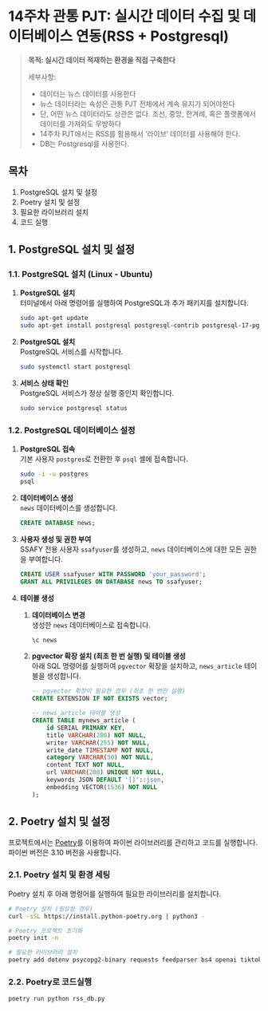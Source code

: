 # 14주차 관통 PJT: 실시간 데이터 수집 및 데이터베이스 연동(RSS + Postgresql)

> **목적: 실시간 데이터 적재하는 환경을 직접 구축한다**
>
> 세부사항:
> - 데이터는 뉴스 데이터를 사용한다
> - 뉴스 데이터라는 속성은 관통 PJT 전체에서 계속 유지가 되어야한다
> - 단, 어떤 뉴스 데이터라도 상관은 없다. 조선, 중앙, 한겨례, 혹은 플랫폼에서 데이터를 가져와도 무방하다
> - 14주차 PJT에서는 RSS를 활용해서 ‘라이브’ 데이터를 사용해야 한다.
> - DB는 Postgresql를 사용한다.
>

## 목차
1. PostgreSQL 설치 및 설정
2. Poetry 설치 및 설정
3. 필요한 라이브러리 설치
4. 코드 실행


## 1. PostgreSQL 설치 및 설정
### 1.1. PostgreSQL 설치 (Linux - Ubuntu)

1. **PostgreSQL 설치**  
   터미널에서 아래 명령어를 실행하여 PostgreSQL과 추가 패키지를 설치합니다.

   ```bash
   sudo apt-get update
   sudo apt-get install postgresql postgresql-contrib postgresql-17-pgvector
   ```
   
2. **PostgreSQL 설치**  
   PostgreSQL 서비스를 시작합니다.

   ```bash
   sudo systemctl start postgresql
   ```

3. **서비스 상태 확인**  
   PostgreSQL 서비스가 정상 실행 중인지 확인합니다.

   ```bash
   sudo service postgresql status
   ```

### 1.2. PostgreSQL 데이터베이스 설정

1. **PostgreSQL 접속**  
   기본 사용자 `postgres`로 전환한 후 `psql` 셸에 접속합니다.

   ```bash
   sudo -i -u postgres
   psql
   ```

2. **데이터베이스 생성**  
   `news` 데이터베이스를 생성합니다.

   ```sql
   CREATE DATABASE news;
   ```

3. **사용자 생성 및 권한 부여**  
   SSAFY 전용 사용자 `ssafyuser`를 생성하고, `news` 데이터베이스에 대한 모든 권한을 부여합니다.

   ```sql
   CREATE USER ssafyuser WITH PASSWORD 'your_password';
   GRANT ALL PRIVILEGES ON DATABASE news TO ssafyuser;
   ```

4. **테이블 생성**

   1. **데이터베이스 변경**  
      생성한 `news` 데이터베이스로 접속합니다.

      ```bash
      \c news
      ```

   2. **pgvector 확장 설치 (최초 한 번 실행) 및 테이블 생성**  
      아래 SQL 명령어를 실행하여 `pgvector` 확장을 설치하고, `news_article` 테이블을 생성합니다.

      ```sql
      -- pgvector 확장이 필요한 경우 (최초 한 번만 실행)
      CREATE EXTENSION IF NOT EXISTS vector;

      -- news_article 테이블 생성
      CREATE TABLE mynews_article (
          id SERIAL PRIMARY KEY,
          title VARCHAR(200) NOT NULL,
          writer VARCHAR(255) NOT NULL,
          write_date TIMESTAMP NOT NULL,
          category VARCHAR(50) NOT NULL,
          content TEXT NOT NULL,
          url VARCHAR(200) UNIQUE NOT NULL,
          keywords JSON DEFAULT '[]'::json,
          embedding VECTOR(1536) NOT NULL
      );
      ```

## 2. Poetry 설치 및 설정
프로젝트에서는 [Poetry](https://python-poetry.org/)를 이용하여 파이썬 라이브러리를 관리하고 코드를 실행합니다.
파이썬 버전은 3.10 버전을 사용합니다.

### 2.1. Poetry 설치 및 환경 세팅
Poetry 설치 후 아래 명령어를 실행하여 필요한 라이브러리를 설치합니다.

```bash
# Poetry 설치 (필요한 경우)
curl -sSL https://install.python-poetry.org | python3 -

# Poetry 프로젝트 초기화
poetry init -n

# 필요한 라이브러리 설치
poetry add dotenv psycopg2-binary requests feedparser bs4 openai tiktoken
```

### 2.2. Poetry로 코드실행
```bash
poetry run python rss_db.py
```
 
